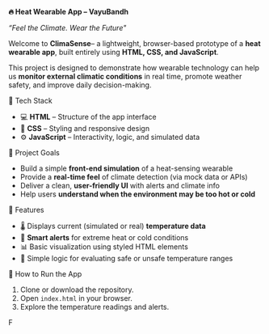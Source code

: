 **🔥 Heat Wearable App – VayuBandh**

*“Feel the Climate. Wear the Future"*

Welcome to **ClimaSense**– a lightweight, browser-based prototype of a **heat wearable app**, built entirely using **HTML, CSS, and JavaScript**.

This project is designed to demonstrate how wearable technology can help us **monitor external climatic conditions** in real time, promote weather safety, and improve daily decision-making.

🧩 Tech Stack

- 💻 **HTML** – Structure of the app interface
- 🎨 **CSS** – Styling and responsive design
- ⚙️ **JavaScript** – Interactivity, logic, and simulated data

🎯 Project Goals

- Build a simple **front-end simulation** of a heat-sensing wearable
- Provide a **real-time feel** of climate detection (via mock data or APIs)
- Deliver a clean, **user-friendly UI** with alerts and climate info
- Help users **understand when the environment may be too hot or cold**

 🌟 Features

- 🌡️ Displays current (simulated or real) **temperature data**
- 🔔 **Smart alerts** for extreme heat or cold conditions
- 📊 Basic visualization using styled HTML elements
- 🧠 Simple logic for evaluating safe or unsafe temperature ranges

🚀 How to Run the App

1. Clone or download the repository.
2. Open `index.html` in your browser.
3. Explore the temperature readings and alerts.

 F



